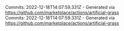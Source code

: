 Commits: 2022-12-18T14:07:59.331Z - Generated via https://github.com/marketplace/actions/artificial-grass
<br>
Commits: 2022-12-18T14:07:59.331Z - Generated via https://github.com/marketplace/actions/artificial-grass
<br>
